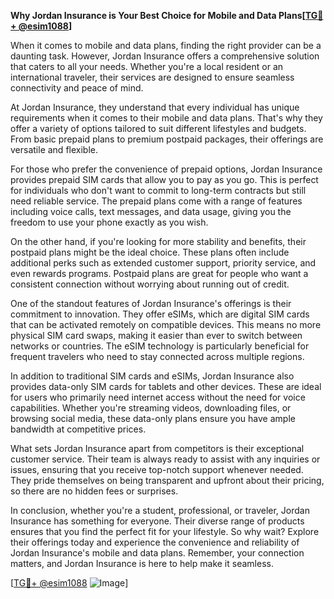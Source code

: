 **Why Jordan Insurance is Your Best Choice for Mobile and Data Plans[[TG💪+ @esim1088](https://t.me/s/esim1088)]**

When it comes to mobile and data plans, finding the right provider can be a daunting task. However, Jordan Insurance offers a comprehensive solution that caters to all your needs. Whether you're a local resident or an international traveler, their services are designed to ensure seamless connectivity and peace of mind.

At Jordan Insurance, they understand that every individual has unique requirements when it comes to their mobile and data plans. That's why they offer a variety of options tailored to suit different lifestyles and budgets. From basic prepaid plans to premium postpaid packages, their offerings are versatile and flexible. 

For those who prefer the convenience of prepaid options, Jordan Insurance provides prepaid SIM cards that allow you to pay as you go. This is perfect for individuals who don't want to commit to long-term contracts but still need reliable service. The prepaid plans come with a range of features including voice calls, text messages, and data usage, giving you the freedom to use your phone exactly as you wish.

On the other hand, if you're looking for more stability and benefits, their postpaid plans might be the ideal choice. These plans often include additional perks such as extended customer support, priority service, and even rewards programs. Postpaid plans are great for people who want a consistent connection without worrying about running out of credit.

One of the standout features of Jordan Insurance's offerings is their commitment to innovation. They offer eSIMs, which are digital SIM cards that can be activated remotely on compatible devices. This means no more physical SIM card swaps, making it easier than ever to switch between networks or countries. The eSIM technology is particularly beneficial for frequent travelers who need to stay connected across multiple regions.

In addition to traditional SIM cards and eSIMs, Jordan Insurance also provides data-only SIM cards for tablets and other devices. These are ideal for users who primarily need internet access without the need for voice capabilities. Whether you're streaming videos, downloading files, or browsing social media, these data-only plans ensure you have ample bandwidth at competitive prices.

What sets Jordan Insurance apart from competitors is their exceptional customer service. Their team is always ready to assist with any inquiries or issues, ensuring that you receive top-notch support whenever needed. They pride themselves on being transparent and upfront about their pricing, so there are no hidden fees or surprises.

In conclusion, whether you're a student, professional, or traveler, Jordan Insurance has something for everyone. Their diverse range of products ensures that you find the perfect fit for your lifestyle. So why wait? Explore their offerings today and experience the convenience and reliability of Jordan Insurance's mobile and data plans. Remember, your connection matters, and Jordan Insurance is here to help make it seamless.

[[TG💪+ @esim1088](https://t.me/s/esim1088) ![Image](https://i.postimg.cc/Y0z9fWf4/image.png)]